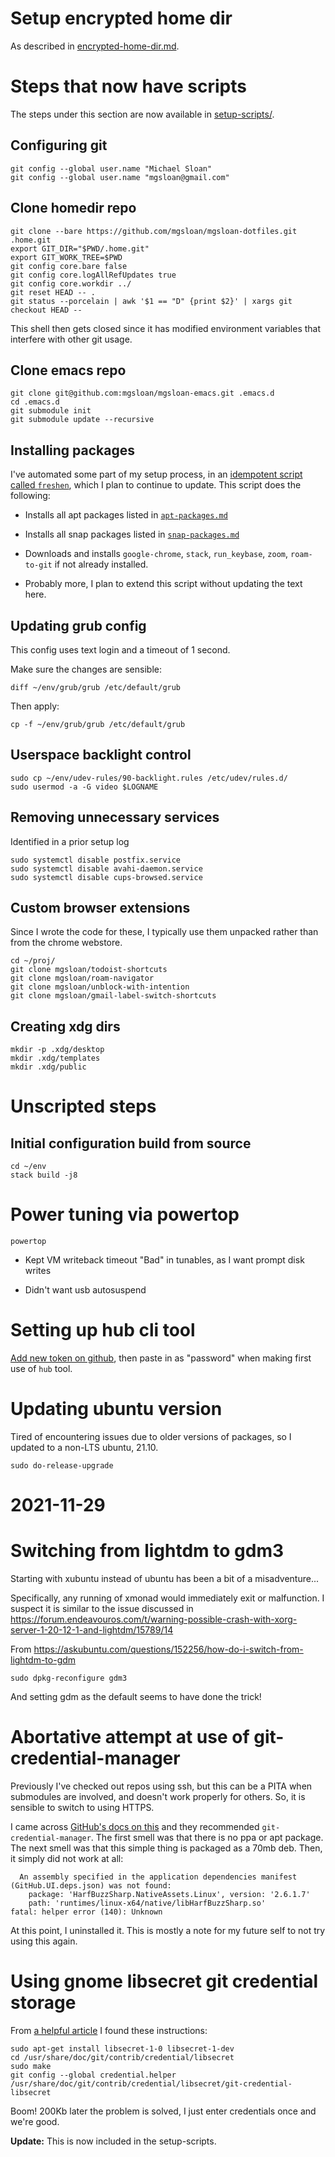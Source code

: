 # Setup encrypted home dir

As described in [encrypted-home-dir.md](./encrypted-home-dir.md).

# Steps that now have scripts

The steps under this section are now available in
[setup-scripts/](./setup-scripts/).

## Configuring git

```
git config --global user.name "Michael Sloan"
git config --global user.name "mgsloan@gmail.com"
```

## Clone homedir repo

```
git clone --bare https://github.com/mgsloan/mgsloan-dotfiles.git .home.git
export GIT_DIR="$PWD/.home.git"
export GIT_WORK_TREE=$PWD
git config core.bare false
git config core.logAllRefUpdates true
git config core.workdir ../
git reset HEAD -- .
git status --porcelain | awk '$1 == "D" {print $2}' | xargs git checkout HEAD --
```

This shell then gets closed since it has modified environment
variables that interfere with other git usage.

## Clone emacs repo

```
git clone git@github.com:mgsloan/mgsloan-emacs.git .emacs.d
cd .emacs.d
git submodule init
git submodule update --recursive
```

## Installing packages

I've automated some part of my setup process, in an [idempotent script
called `freshen`](/.local/bin/freshen), which I plan to continue to
update. This script does the following:

* Installs all apt packages listed in
  [`apt-packages.md`](/env/apt-packages.md)

* Installs all snap packages listed in
  [`snap-packages.md`](/env/snap-packages.md)

* Downloads and installs `google-chrome`, `stack`, `run_keybase`,
  `zoom`, `roam-to-git` if not already installed.

* Probably more, I plan to extend this script without updating the
  text here.

## Updating grub config

This config uses text login and a timeout of 1 second.

Make sure the changes are sensible:

```
diff ~/env/grub/grub /etc/default/grub
```

Then apply:

```
cp -f ~/env/grub/grub /etc/default/grub
```

## Userspace backlight control

```
sudo cp ~/env/udev-rules/90-backlight.rules /etc/udev/rules.d/
sudo usermod -a -G video $LOGNAME
```

## Removing unnecessary services

Identified in a prior setup log

```
sudo systemctl disable postfix.service
sudo systemctl disable avahi-daemon.service
sudo systemctl disable cups-browsed.service
```

## Custom browser extensions

Since I wrote the code for these, I typically use them unpacked rather
than from the chrome webstore.

```
cd ~/proj/
git clone mgsloan/todoist-shortcuts
git clone mgsloan/roam-navigator
git clone mgsloan/unblock-with-intention
git clone mgsloan/gmail-label-switch-shortcuts
```

## Creating xdg dirs

```
mkdir -p .xdg/desktop
mkdir .xdg/templates
mkdir .xdg/public
```

# Unscripted steps

## Initial configuration build from source

```
cd ~/env
stack build -j8
```

# Power tuning via powertop

```
powertop
```

* Kept VM writeback timeout "Bad" in tunables, as I want prompt disk
  writes

* Didn't want usb autosuspend

# Setting up hub cli tool

[Add new token on github](https://github.com/settings/tokens), then
paste in as "password" when making first use of `hub` tool.

# Updating ubuntu version

Tired of encountering issues due to older versions of packages, so I
updated to a non-LTS ubuntu, 21.10.

```
sudo do-release-upgrade
```

# 2021-11-29

# Switching from lightdm to gdm3

Starting with xubuntu instead of ubuntu has been a bit of a misadventure...

Specifically, any running of xmonad would immediately exit or malfunction. I suspect it is similar to the issue discussed in https://forum.endeavouros.com/t/warning-possible-crash-with-xorg-server-1-20-12-1-and-lightdm/15789/14

From https://askubuntu.com/questions/152256/how-do-i-switch-from-lightdm-to-gdm

```
sudo dpkg-reconfigure gdm3
```

And setting gdm as the default seems to have done the trick!

# Abortative attempt at use of git-credential-manager

Previously I've checked out repos using ssh, but this can be a PITA
when submodules are involved, and doesn't work properly for
others. So, it is sensible to switch to using HTTPS.

I came across [GitHub's docs on
this](https://docs.github.com/en/get-started/getting-started-with-git/caching-your-github-credentials-in-git)
and they recommended `git-credential-manager`.  The first smell was
that there is no ppa or apt package. The next smell was that this
simple thing is packaged as a 70mb deb. Then, it simply did not work
at all:

```
  An assembly specified in the application dependencies manifest (GitHub.UI.deps.json) was not found:
    package: 'HarfBuzzSharp.NativeAssets.Linux', version: '2.6.1.7'
    path: 'runtimes/linux-x64/native/libHarfBuzzSharp.so'
fatal: helper error (140): Unknown
```

At this point, I uninstalled it. This is mostly a note for my future
self to not try using this again.

# Using gnome libsecret git credential storage

From [a helpful
article](https://www.softwaredeveloper.blog/git-credential-storage-libsecret#libsecret-git-credential-storage-by-gnome)
I found these instructions:

```
sudo apt-get install libsecret-1-0 libsecret-1-dev
cd /usr/share/doc/git/contrib/credential/libsecret
sudo make
git config --global credential.helper /usr/share/doc/git/contrib/credential/libsecret/git-credential-libsecret
```

Boom! 200Kb later the problem is solved, I just enter credentials once
and we're good.

**Update:** This is now included in the setup-scripts.

